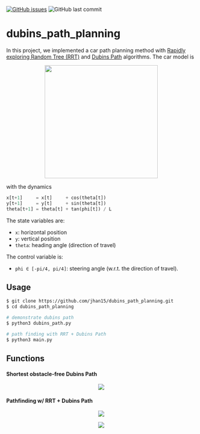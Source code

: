 
[![GitHub issues](https://img.shields.io/github/issues/jhan15/dubins_path_planning)](https://github.com/jhan15/dubins_path_planning/issues)
![GitHub last commit](https://img.shields.io/github/last-commit/jhan15/dubins_path_planning?color=ff69b4)

# dubins_path_planning

In this project, we implemented a car path planning method with [Rapidly exploring Random Tree (RRT)](https://en.wikipedia.org/wiki/Rapidly-exploring_random_tree) and [Dubins Path](https://en.wikipedia.org/wiki/Dubins_path) algorithms. The car model is

<p align="center">
  <img src="https://github.com/jhan15/dubins_path_planning/blob/master/images/car_model.png?raw=true" width="300">
</p>

with the dynamics

```python
x[t+1]     = x[t]     + cos(theta[t])
y[t+1]     = y[t]     + sin(theta[t])
theta[t+1] = theta[t] + tan(phi[t]) / L
```

The state variables are:
 - `x`: horizontal position
 - `y`: vertical position
 - `theta`: heading angle (direction of travel)

The control variable is:
 - `phi ∈ [-pi/4, pi/4]`: steering angle (w.r.t. the direction of travel).

## Usage

```bash
$ git clone https://github.com/jhan15/dubins_path_planning.git
$ cd dubins_path_planning

# demonstrate dubins path
$ python3 dubins_path.py

# path finding with RRT + Dubins Path
$ python3 main.py
```

## Functions

#### Shortest obstacle-free Dubins Path

<p align="center">
  <img src="https://user-images.githubusercontent.com/62132206/130232277-5a4aeed9-d459-45bf-9d42-44f83b29beae.gif?raw=true">
</p>

#### Pathfinding w/ RRT + Dubins Path

<p align="center">
  <img src="https://user-images.githubusercontent.com/62132206/130232281-ef374c2a-ce35-4eb3-998e-85b187b85e86.gif?raw=true">
</p>

<p align="center">
  <img src="https://user-images.githubusercontent.com/62132206/130233967-58b18097-a9a7-4d06-8713-1d7aa615014e.gif?raw=true">
</p>
